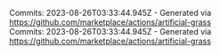 Commits: 2023-08-26T03:33:44.945Z - Generated via https://github.com/marketplace/actions/artificial-grass
<br>
Commits: 2023-08-26T03:33:44.945Z - Generated via https://github.com/marketplace/actions/artificial-grass
<br>
